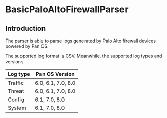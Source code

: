 # BasicPaloAltoFirewallParser
## Introduction
The parser is able to parse logs generated by Palo Alto firewall devices powered by Pan OS. 

The supported log format is CSV. Meanwhile, the supported log types and versions

| Log type | Pan OS Version |
|----------|----------------|
| Traffic | 6.0, 6.1, 7.0, 8.0 |
| Threat  | 6.0, 6.1, 7.0, 8.0 |
| Config  | 6.1, 7.0, 8.0 |
| System  | 6.1, 7.0, 8.0 |



